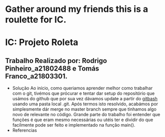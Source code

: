 # Gather around my friends this is a roulette for IC.


# **IC: Projeto Roleta**
## Trabalho Realizado por: Rodrigo Pinheiro_a21802488 e Tomás Franco_a21803301.
+ Solução
   Ao início, como queriamos aprender melhor como trabalhar com o git, tivémos que prócurar e tentar dar setup do repositório que usámos do github que por sua vez dávamos update a partir do [gitbash](https://help.github.com/articles/adding-an-existing-project-to-github-using-the-command-line/) usando uma pasta local .git. Após termos isto resolvido, acabámos por simplesmente dár merge no master branch sempre que tinhamos algo novo de relevante no código.
   Grande parte do trabalho foi entender que funções é que eram mesmo necessárias ou utéis ter e dividir do que facilmente pode ser feito e implementado na função main(). 
+ Referencias
